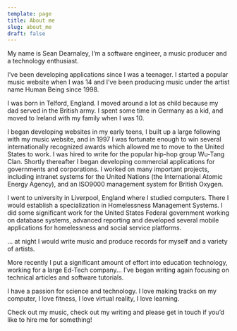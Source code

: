 ```yaml
---
template: page
title: About me
slug: about_me
draft: false
---
```

My name is Sean Dearnaley, I’m a software engineer, a music producer and a technology enthusiast.

I’ve been developing applications since I was a teenager. I started a popular music website when I was 14 and I’ve been producing music under the artist name Human Being since 1998.

I was born in Telford, England. I moved around a lot as child because my dad served in the British army. I spent some time in Germany as a kid, and moved to Ireland with my family when I was 10.

I began developing websites in my early teens, I built up a large following with my music website, and in 1997 I was fortunate enough to win several internationally recognized awards which allowed me to move to the United States to work. I was hired to write for the popular hip-hop group Wu-Tang Clan. Shortly thereafter I began developing commercial applications for governments and corporations. I worked on many important projects, including intranet systems for the United Nations (the International Atomic Energy Agency), and an ISO9000 management system for British Oxygen.

I went to university in Liverpool, England where I studied computers. There I would establish a specialization in Homelessness Management Systems. I did some significant work for the United States Federal government working on database systems, advanced reporting and developed several mobile applications for homelessness and social service platforms.

… at night I would write music and produce records for myself and a variety of artists.

More recently I put a significant amount of effort into education technology, working for a large Ed-Tech company... I’ve began writing again focusing on technical articles and software tutorials.

I have a passion for science and technology. I love making tracks on my computer, I love fitness, I love virtual reality, I love learning.

Check out my music, check out my writing and please get in touch if you’d like to hire me for something!

